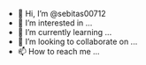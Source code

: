 - 👋 Hi, I’m @sebitas00712
- 👀 I’m interested in ...
- 🌱 I’m currently learning ...
- 💞️ I’m looking to collaborate on ...
- 📫 How to reach me ...

<!---
sebitas00712/sebitas00712 is a ✨ special ✨ repository because its `README.md` (this file) appears on your GitHub profile.
You can click the Preview link to take a look at your changes. sdjs
--->
